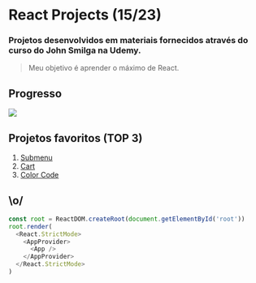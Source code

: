 # React Projects (15/23)

### Projetos desenvolvidos em materiais fornecidos através do curso do John Smilga na Udemy.

> Meu objetivo é aprender o máximo de React.

## Progresso

![](https://geps.dev/progress/65)

## Projetos favoritos (TOP 3)
1. [Submenu](https://submenu-stripe-react.netlify.app/)
2. [Cart](https://phone-cart-react.netlify.app/)
3. [Color Code](https://color-code-react.netlify.app/)

## \o/

```javascript
const root = ReactDOM.createRoot(document.getElementById('root'))
root.render(
  <React.StrictMode>
    <AppProvider>
      <App />
    </AppProvider>
  </React.StrictMode>
)
```
